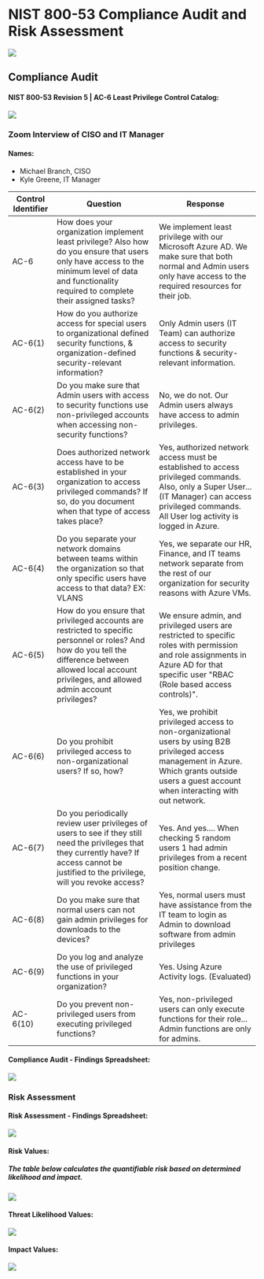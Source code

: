 # NIST 800-53 Compliance Audit and Risk Assessment

![](images/nist-banner.png)

## Compliance Audit 
#### NIST 800-53 Revision 5 | AC-6 Least Privilege Control Catalog:
![](images/nist-img1.png)

### Zoom Interview of CISO and IT Manager
#### Names: 
* Michael Branch, CISO
* Kyle Greene, IT Manager
  
| Control Identifier | Question  | Response  |
| ------------- | ------------- | ------------- |
| AC-6 | How does your organization implement least privilege? Also how do you ensure that users only have access to the minimum level of data and functionality required to complete their assigned tasks? | We implement least privilege with our Microsoft Azure AD. We make sure that both normal and Admin users only have access to the required resources for their job. |
| AC-6(1) | How do you authorize access for special users to organizational defined security functions, & organization-defined security-relevant information? | Only Admin users (IT Team) can authorize access to security functions & security-relevant information.
| AC-6(2) | Do you make sure that Admin users with access to security functions use non-privileged accounts when accessing non-security functions?  | No, we do not. Our Admin users always have access to admin privileges. |
| AC-6(3) | Does authorized network access have to be established in your organization to access privileged commands? If so, do you document when that type of access takes place?  | Yes, authorized network access must be established to access privileged commands. Also, only a Super User... (IT Manager) can access privileged commands. All User log activity is logged in Azure.  |
| AC-6(4) | Do you separate your network domains between teams within the organization so that only specific users have access to that data? EX: VLANS  | Yes, we separate our HR, Finance, and IT teams network separate from the rest of our organization for security reasons with Azure VMs.  |
| AC-6(5) | How do you ensure that privileged accounts are restricted to specific personnel or roles? And how do you tell the difference between allowed local account privileges, and allowed admin account privileges?  | We ensure admin, and privileged users are restricted to specific roles with permission and role assignments in Azure AD for that specific user "RBAC (Role based access controls)". |
| AC-6(6) | Do you prohibit privileged access to non-organizational users? If so, how?  | Yes, we prohibit privileged access to non-organizational users by using B2B privileged access management in Azure. Which grants outside users a guest account when interacting with out network.  |
| AC-6(7) | Do you periodically review user privileges of users to see if they still need the privileges that they currently have? If access cannot be justified to the privilege, will you revoke access?  | Yes. And yes.... When checking 5 random users 1 had admin privileges from a recent position change.  |
| AC-6(8) | Do you make sure that normal users can not gain admin privileges for downloads to the devices?  | Yes, normal users must have assistance from the IT team to login as Admin to download software from admin privileges |
| AC-6(9) | Do you log and analyze the use of privileged functions in your organization?  | Yes. Using Azure Activity logs. (Evaluated)  |
| AC-6(10) | Do you prevent non-privileged users from executing privileged functions?  | Yes, non-privileged users can only execute functions for their role... Admin functions are only for admins. |

#### Compliance Audit - Findings Spreadsheet:
![](images/nist-img2.png)

### Risk Assessment

#### Risk Assessment - Findings Spreadsheet:
![](images/nist-img3.png)

#### Risk Values:
##### The table below calculates the quantifiable risk based on determined likelihood and impact.
![](images/risk-values.png)

#### Threat Likelihood Values:
![](images/threat-likelihood.png)

#### Impact Values:
![](images/threat-impact.png)




